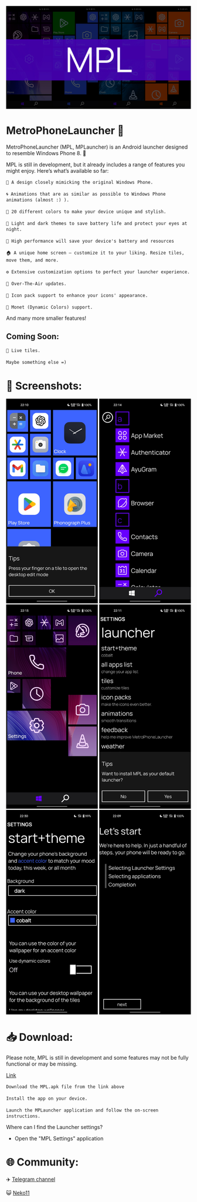 <img src='/screenshots/mpl.jpg' width='1000' alt="MetroPhoneLauncher with Lawnicons">

# MetroPhoneLauncher 📱

MetroPhoneLauncher (MPL, MPLauncher) is an Android launcher designed to resemble Windows Phone 8. 🌟


MPL is still in development, but it already includes a range of features you might enjoy. Here’s what’s available so far:

    🎨 A design closely mimicking the original Windows Phone.
    
    🌀 Animations that are as similar as possible to Windows Phone animations (almost :) ).
    
    🌈 20 different colors to make your device unique and stylish.
    
    🌙 Light and dark themes to save battery life and protect your eyes at night.

    🔋 High performance will save your device's battery and resources
    
    🏠 A unique home screen — customize it to your liking. Resize tiles, move them, and more.
    
    ⚙️ Extensive customization options to perfect your launcher experience.
    
    🔄 Over-The-Air updates.
    
    🎨 Icon pack support to enhance your icons' appearance.
    
    🎨 Monet (Dynamic Colors) support.

And many more smaller features!

## Coming Soon:

    🌠 Live tiles.
    
    Maybe something else =)

# 📸 Screenshots:
<div>
  <img src='/screenshots/tiles.jpg' width='250' alt="Tiles">
  <img src='/screenshots/allapps.jpg' width='250' alt="All Apps">
  <img src='/screenshots/tiles_lawnicons.jpg' width='250' alt="Tiles with Lawnicons">
  <img src='/screenshots/settings.jpg' width='250' alt="Settings">
  <img src='/screenshots/settings_theme.jpg' width='250' alt="Theme settings">
  <img src='/screenshots/oobe.jpg' width='250' alt="OOBE">
</div>

# 📥 Download:

Please note, MPL is still in development and some features may not be fully functional or may be missing.

[Link](https://github.com/queuejw/MetroPhoneLauncher/releases/latest)

    Download the MPL.apk file from the link above

    Install the app on your device.

    Launch the MPLauncher application and follow the on-screen instructions.

Where can I find the Launcher settings?

- Open the "MPL Settings" application

# 🌐 Community:

:airplane: [Telegram channel](https://t.me/mplauncher)

:smiley_cat: [Neko11](https://github.com/queuejw/Neko11)